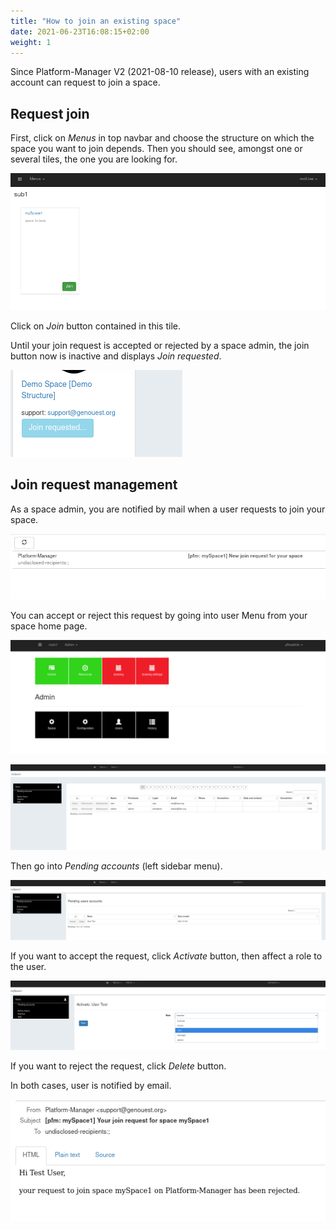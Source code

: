 ```yaml
---
title: "How to join an existing space"
date: 2021-06-23T16:08:15+02:00
weight: 1
---
```


Since Platform-Manager V2 (2021-08-10 release), users with an existing account can request to join a space. 

## Request join

First, click on *Menus* in top navbar and choose the structure on which the space you want to join depends.
Then you should see, amongst one or several tiles, the one you are looking for.

![join space](/join_space_1.png)

Click on *Join* button contained in this tile.

Until your join request is accepted or rejected by a space admin, the join button now is inactive and displays *Join requested*.

![join space](/join_space_2.png)

## Join request management

As a space admin, you are notified by mail when a user requests to join your space.

![join space](/join_space_3.png)

You can accept or reject this request by going into user Menu from your space home page.

![join space](/basic_configuration_3.png)

![join space](/join_space_4.png)

Then go into *Pending accounts* (left sidebar menu).

![join space](/join_space_5.png)

If you want to accept the request, click *Activate* button, then affect a role to the user.

![join space](/join_space_6.png)

If you want to reject the request, click *Delete* button.

In both cases, user is notified by email. 

![join space](/join_space_7.png)
